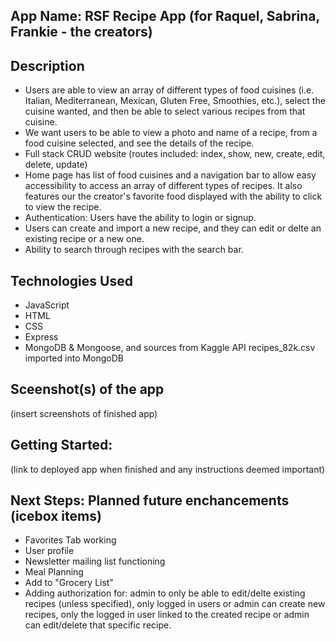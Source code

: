 ## App Name: RSF Recipe App  (for Raquel, Sabrina, Frankie - the creators)

## Description
* Users are able to view an array of different types of food cuisines (i.e. Italian, Mediterranean, Mexican, Gluten Free, Smoothies, etc.), select the cuisine wanted, and then be able to select various recipes from that cuisine.
* We want users to be able to view a photo and name of a recipe, from a food cuisine selected, and see the details of the recipe.
* Full stack CRUD website (routes included: index, show, new, create, edit, delete, update)
* Home page has list of food cuisines and a navigation bar to allow easy accessibility to access an array of different types of recipes. It also features our the creator's favorite food displayed with the ability to click to view the recipe.
* Authentication: Users have the ability to login or signup.
* Users can create and import a new recipe, and they can edit or delte an existing recipe or a new one.
* Ability to search through recipes with the search bar.

## Technologies Used
* JavaScript
* HTML
* CSS
* Express
* MongoDB & Mongoose, and sources from Kaggle API recipes_82k.csv imported into MongoDB

## Sceenshot(s) of the app
(insert screenshots of finished app)

## Getting Started:
(link to deployed app when finished and any instructions deemed important)

## Next Steps: Planned future enchancements (icebox items)
* Favorites Tab working
* User profile
* Newsletter mailing list functioning
* Meal Planning
* Add to "Grocery List"
* Adding authorization for: admin to only be able to edit/delte existing recipes (unless specified), only logged in users or admin can create new recipes, only the logged in user linked to the created recipe or admin can edit/delete that specific recipe.

